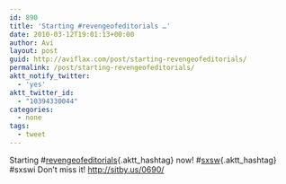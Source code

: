 ```yaml
---
id: 890
title: 'Starting #revengeofeditorials …'
date: 2010-03-12T19:01:13+00:00
author: Avi
layout: post
guid: http://aviflax.com/post/starting-revengeofeditorials/
permalink: /post/starting-revengeofeditorials/
aktt_notify_twitter:
  - 'yes'
aktt_twitter_id:
  - "10394330044"
categories:
  - none
tags:
  - tweet
---
```

Starting #[revengeofeditorials](http://search.twitter.com/search?q=%23revengeofeditorials){.aktt_hashtag} now! #[sxsw](http://search.twitter.com/search?q=%23sxsw){.aktt_hashtag} #sxswi Don&#8217;t miss it! <a href="http://sitby.us/0690/" rel="nofollow">http://sitby.us/0690/</a>